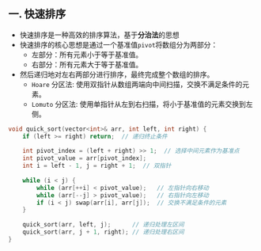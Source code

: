 ## 一. 快速排序
- 快速排序是一种高效的排序算法，基于**分治法**的思想
- 快速排序的核心思想是通过一个基准值`pivot`将数组分为两部分：
  - 左部分：所有元素小于等于基准值。
  - 右部分：所有元素大于等于基准值。
- 然后递归地对左右两部分进行排序，最终完成整个数组的排序。
  - `Hoare` 分区法: 使用双指针从数组两端向中间扫描，交换不满足条件的元素。
  - `Lomuto` 分区法: 使用单指针从左到右扫描，将小于基准值的元素交换到左侧。

```c++
void quick_sort(vector<int>& arr, int left, int right) {
    if (left >= right) return;  // 递归终止条件
    
    int pivot_index = (left + right) >> 1;  // 选择中间元素作为基准点
    int pivot_value = arr[pivot_index];
    int i = left - 1, j = right + 1;  // 双指针
    
    while (i < j) {
        while (arr[++i] < pivot_value);   // 左指针向右移动
        while (arr[--j] > pivot_value);   // 右指针向左移动
        if (i < j) swap(arr[i], arr[j]);  // 交换不满足条件的元素
    }
    
    quick_sort(arr, left, j);      // 递归处理左区间
    quick_sort(arr, j + 1, right); // 递归处理右区间
}
```
